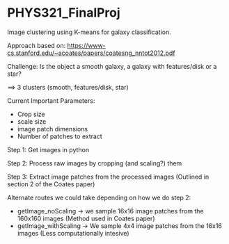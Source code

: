 # PHYS321_FinalProj

Image clustering using K-means for galaxy classification. 

Approach based on:
https://www-cs.stanford.edu/~acoates/papers/coatesng_nntot2012.pdf

Challenge: Is the object a smooth galaxy, a galaxy with features/disk or a star?

==> 3 clusters (smooth, features/disk, star)

Current Important Parameters:
- Crop size 
- scale size
- image patch dimensions
- Number of patches to extract

Step 1: Get images in python 

Step 2: Process raw images by cropping (and scaling?) them

Step 3: Extract image patches from the processed images (Outlined in section 2 of the Coates paper)

  Alternate routes we could take depending on how we do step 2:
  - getImage_noScaling -> we sample 16x16 image patches from the 160x160 images (Method used in Coates paper)
  - getImage_withScaling -> We sample 4x4 image patches from the 16x16 images (Less computationally intesive)
  
  
